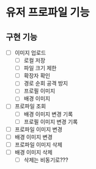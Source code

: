 # 유저 프로파일 기능

## 구현 기능
- [ ] 이미지 업로드
  - [ ] 로컬 저장
  - [ ] 파일 크기 제한
  - [ ] 확장자 확인
  - [ ] 경로 순회 공격 방지
  - [ ] 프로필 이미지
  - [ ] 배경 이미지
- [ ] 프로파일 조회
  - [ ] 배경 이미지 변경 기록
  - [ ] 프로필 이미지 변경 기록
- [ ] 프로파일 이미지 변경
- [ ] 배경 이미지 변경
- [ ] 프로파일 이미지 삭제
- [ ] 배경 이미지 삭제
  - [ ] 삭제는 비동기로???